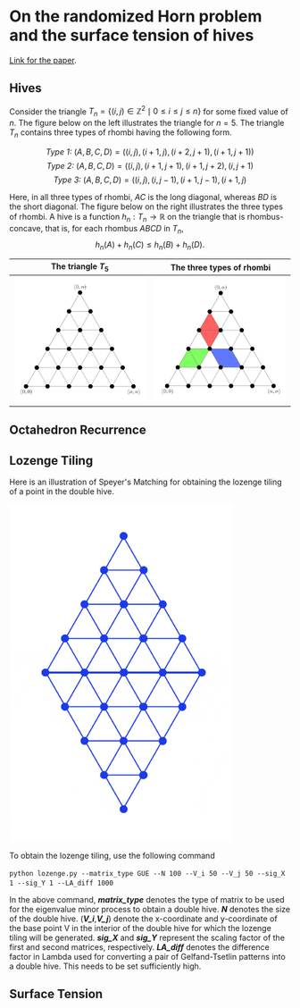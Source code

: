 # On the randomized Horn problem and the surface tension of hives

[Link for the paper](https://arxiv.org/abs/2410.12619).

## Hives

Consider the triangle $T_n = \{(i,j) \in \mathbb{Z}^2 \mid 0\leq i \leq j \leq n\}$ for some fixed value of $n$. The figure below on the left illustrates the triangle for $n=5$. The triangle $T_n$ contains three types of rhombi having the following form.

$$\textit{Type 1: } (A,B,C,D) = ((i,j),(i+1,j),(i+2,j+1),(i+1,j+1))$$
$$\textit{Type 2: } (A,B,C,D) = ((i,j),(i+1,j+1),(i+1,j+2),(i,j+1)$$
$$\textit{Type 3: } (A,B,C,D) = ((i,j),(i,j-1),(i+1,j-1),(i+1,j)$$

Here, in all three types of rhombi, $AC$ is the long diagonal, whereas $BD$ is the short diagonal. The figure below on the right illustrates the three types of rhombi. A hive is a function $h_n : T_n \to \mathbb{R}$ on the triangle that is rhombus-concave, that is, for each rhombus $ABCD$ in $T_n$, 
$$h_n(A)+h_n(C)\leq h_n(B)+h_n(D).$$

The triangle $T_5$             |  The three types of rhombi
:-------------------------:|:-------------------------:
<img src="https://github.com/aalok1993/combinatorial-hives/blob/main/res/Triangle.png?raw=true" width="400">  |  <img src="https://github.com/aalok1993/combinatorial-hives/blob/main/res/Rhombi.png?raw=true" width="400">


## Octahedron Recurrence



## Lozenge Tiling

Here is an illustration of Speyer's Matching for obtaining the lozenge tiling of a point in the double hive.

<img src="https://github.com/aalok1993/combinatorial-hives/blob/main/res/Speyers_Matching.gif?raw=true" width="400">
<!-- ![Speyer's Matching](https://github.com/aalok1993/combinatorial-hives/blob/main/res/Speyers_Matching.gif?raw=true) -->

To obtain the lozenge tiling, use the following command

`python lozenge.py --matrix_type GUE --N 100 --V_i 50 --V_j 50 --sig_X 1 --sig_Y 1 --LA_diff 1000`

In the above command, **_matrix_type_** denotes the type of matrix to be used for the eigenvalue minor process to obtain a double hive. 
**_N_** denotes the size of the double hive. 
(**_V_i_**,**_V_j_**) denote the x-coordinate and y-coordinate of the base point V in the interior of the double hive for which the lozenge tiling will be generated. 
**_sig_X_** and **_sig_Y_** represent the scaling factor of the first and second matrices, respectively.
**_LA_diff_** denotes the difference factor in Lambda used for converting a pair of Gelfand-Tsetlin patterns into a double hive. This needs to be set sufficiently high.

## Surface Tension
